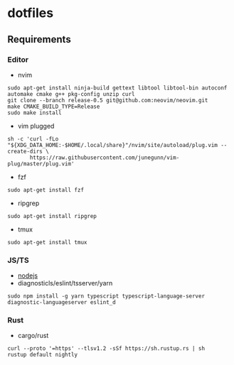# dotfiles

## Requirements

### Editor

- nvim

```DOSINI
sudo apt-get install ninja-build gettext libtool libtool-bin autoconf automake cmake g++ pkg-config unzip curl
git clone --branch release-0.5 git@github.com:neovim/neovim.git
make CMAKE_BUILD_TYPE=Release
sudo make install
```

- vim plugged

```DOSINI
sh -c 'curl -fLo "${XDG_DATA_HOME:-$HOME/.local/share}"/nvim/site/autoload/plug.vim --create-dirs \
       https://raw.githubusercontent.com/junegunn/vim-plug/master/plug.vim'
```

- fzf

```DOSINI
sudo apt-get install fzf
```

- ripgrep

```DOSINI
sudo apt-get install ripgrep
```

- tmux

```DOSINI
sudo apt-get install tmux
```

### JS/TS

- [nodejs](https://nodejs.org/en/)
- diagnosticls/eslint/tsserver/yarn

```DOSINI
sudo npm install -g yarn typescript typescript-language-server diagnostic-languageserver eslint_d
```

### Rust

- cargo/rust

```DOSINI
curl --proto '=https' --tlsv1.2 -sSf https://sh.rustup.rs | sh
rustup default nightly
```
